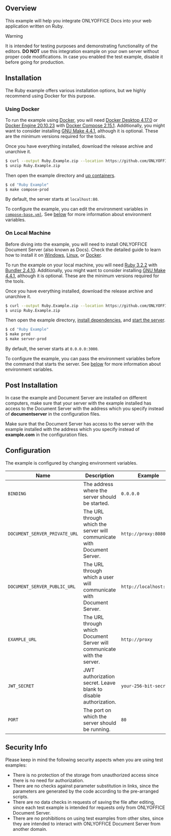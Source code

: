 ## Overview

This example will help you integrate ONLYOFFICE Docs into your web application written on Ruby.

> [!WARNING]  
> It is intended for testing purposes and demonstrating functionality of the editors. **DO NOT** use this integration example on your own server without proper code modifications. In case you enabled the test example, disable it before going for production.

## Installation

The Ruby example offers various installation options, but we highly recommend using Docker for this purpose.

### Using Docker

To run the example using [Docker](https://docker.com), you will need [Docker Desktop 4.17.0](https://docs.docker.com/desktop) or [Docker Engine 20.10.23](https://docs.docker.com/engine) with [Docker Compose 2.15.1](https://docs.docker.com/compose). Additionally, you might want to consider installing [GNU Make 4.4.1](https://gnu.org/software/make), although it is optional. These are the minimum versions required for the tools.

Once you have everything installed, download the release archive and unarchive it.

```sh
$ curl --output Ruby.Example.zip --location https://github.com/ONLYOFFICE/document-server-integration/releases/download/v1.6.0/Ruby.Example.zip
$ unzip Ruby.Example.zip
```

Then open the example directory and [up containers](./Makefile#L46).

```sh
$ cd "Ruby Example"
$ make compose-prod
```

By default, the server starts at `localhost:80`.

To configure the example, you can edit the environment variables in [`compose-base.yml`](./compose-base.yml). See [below](#configuration) for more information about environment variables.

### On Local Machine

Before diving into the example, you will need to install ONLYOFFICE Document Server (also known as Docs). Check the detailed guide to learn how to install it on [Windows](https://helpcenter.onlyoffice.com/installation/docs-developer-install-windows.aspx), [Linux](https://helpcenter.onlyoffice.com/installation/docs-developer-install-ubuntu.aspx), or [Docker](https://helpcenter.onlyoffice.com/installation/docs-developer-install-docker.aspx).

To run the example on your local machine, you will need [Ruby 3.2.2](https://ruby-lang.org) with [Bundler 2.4.10](https://bundler.io). Additionally, you might want to consider installing [GNU Make 4.4.1](https://gnu.org/software/make), although it is optional. These are the minimum versions required for the tools.

Once you have everything installed, download the release archive and unarchive it.

```sh
$ curl --output Ruby.Example.zip --location https://github.com/ONLYOFFICE/document-server-integration/releases/download/v1.6.0/Ruby.Example.zip
$ unzip Ruby.Example.zip
```

Then open the example directory, [install dependencies](./Makefile#L33), and [start the server](./Makefile#L42).

```sh
$ cd "Ruby Example"
$ make prod
$ make server-prod
```

By default, the server starts at `0.0.0.0:3000`.

To configure the example, you can pass the environment variables before the command that starts the server. See [below](#configuration) for more information about environment variables.

## Post Installation

In case the example and Document Server are installed on different computers, make sure that your server with the example installed has access to the Document Server with the address which you specify instead of **documentserver** in the configuration files. 

Make sure that the Document Server has access to the server with the example installed with the address which you specify instead of **example.com** in the configuration files.

## Configuration

The example is configured by changing environment variables.

| Name | Description | Example |
| ------------- | ------------- | ------------- |
| `BINDING` | The address where the server should be started. | `0.0.0.0` |
| `DOCUMENT_SERVER_PRIVATE_URL` | The URL through which the server will communicate with Document Server. | `http://proxy:8080` |
| `DOCUMENT_SERVER_PUBLIC_URL` | The URL through which a user will communicate with Document Server. | `http://localhost:8080` |
| `EXAMPLE_URL` | The URL through which Document Server will communicate with the server. | `http://proxy` |
| `JWT_SECRET` | JWT authorization secret. Leave blank to disable authorization. | `your-256-bit-secret` |
| `PORT` | The port on which the server should be running. | `80` |

## Security Info

Please keep in mind the following security aspects when you are using test examples:

- There is no protection of the storage from unauthorized access since there is no need for authorization.
- There are no checks against parameter substitution in links, since the parameters are generated by the code according to the pre-arranged scripts.
- There are no data checks in requests of saving the file after editing, since each test example is intended for requests only from ONLYOFFICE Document Server.
- There are no prohibitions on using test examples from other sites, since they are intended to interact with ONLYOFFICE Document Server from another domain.
